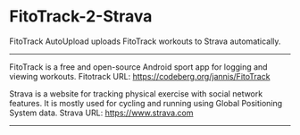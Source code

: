 # FitoTrack-2-Strava
FitoTrack AutoUpload uploads FitoTrack workouts to Strava automatically.

---

FitoTrack is a free and open-source Android sport app for logging and viewing workouts. 
Fitotrack URL: https://codeberg.org/jannis/FitoTrack

Strava is a website for tracking physical exercise with social network features. It is mostly used for cycling and running using Global Positioning System data.
Strava URL: https://www.strava.com

---

